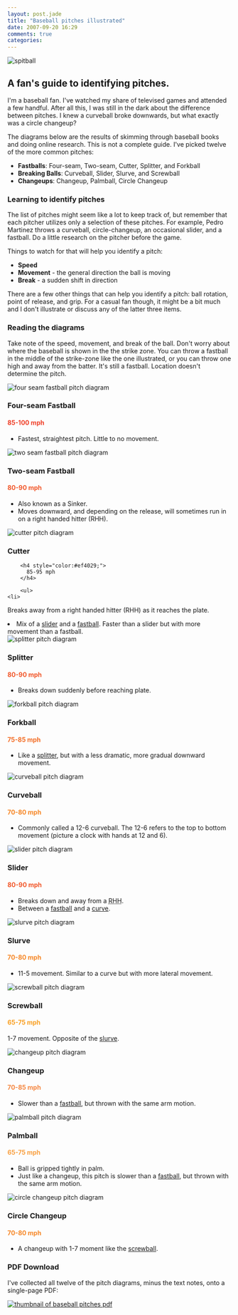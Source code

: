 ```yaml
---
layout: post.jade
title: "Baseball pitches illustrated"
date: 2007-09-20 16:29
comments: true
categories:
---
```

<img src="/assets/posts/baseball-pitches-illustrated/spitball.png" alt="spitball" class="diagram-alt" />

## A fan's guide to identifying pitches.

I'm a baseball fan. I've watched my share of televised games and attended a few handful. After all this, I was still in the dark about the difference between pitches. I knew a curveball broke downwards, but what exactly was a circle changeup?

The diagrams below are the results of skimming through baseball books and doing online research. This is not a complete guide. I've picked twelve of the more common pitches:

*   **Fastballs**: Four-seam, Two-seam, Cutter, Splitter, and Forkball
*   **Breaking Balls**: Curveball, Slider, Slurve, and Screwball
*   **Changeups**: Changeup, Palmball, Circle Changeup

### Learning to identify pitches

The list of pitches might seem like a lot to keep track of, but remember that each pitcher utilizes only a selection of these pitches. For example, Pedro Martinez throws a curveball, circle-changeup, an occasional slider, and a fastball. Do a little research on the pitcher before the game.

Things to watch for that will help you identify a pitch:

*   **Speed**
*   **Movement** - the general direction the ball is moving
*   **Break** - a sudden shift in direction

There are a few other things that can help you identify a pitch: ball rotation, point of release, and grip. For a casual fan though, it might be a bit much and I don't illustrate or discuss any of the latter three items.

### Reading the diagrams

Take note of the speed, movement, and break of the ball. Don't worry about where the baseball is shown in the the strike zone. You can throw a fastball in the middle of the strike-zone like the one illustrated, or you can throw one high and away from the batter. It's still a fastball. Location doesn't determine the pitch.

<div class="pitch first" id="fourseam">
  <img src="/media/posts/baseball-pitches-illustrated/four_seam_fastball.png" alt="four seam fastball pitch diagram" class="diagram" /> <h3>
    Four-seam Fastball
  </h3>

  <h4 style="color:#ef4029;">
    85-100 mph
  </h4>

  <ul>
    <li>
      Fastest, straightest pitch. Little to no movement.
    </li>
  </ul>
</div>

<div class="pitch" id="twoseam">
  <img src="/media/posts/baseball-pitches-illustrated/two_seam_fastball.png" alt="two seam fastball pitch diagram" class="diagram" /> <h3>
    Two-seam Fastball
  </h3>

  <h4 style="color:#f1572a;">
    80-90 mph
  </h4>

  <ul>
    <li>
      Also known as a Sinker. <li>
        Moves downward, and depending on the release, will sometimes run in on a right handed hitter (RHH).
      </li>
  </ul>
</div>

<div class="pitch" id="cutter">
  <img src="/media/posts/baseball-pitches-illustrated/cutter.png" alt="cutter pitch diagram" class="diagram" />
  <h3>Cutter</h3>

        <h4 style="color:#ef4029;">
          85-95 mph
        </h4>

        <ul>
    <li>
Breaks away from a right handed hitter (RHH) as it reaches the plate.
</li>
<li>
Mix of a <a href="#slider">slider</a> and a <a href="#fourseam">fastball</a>. Faster than a slider but with more movement than a fastball.
</li></div>
<div class="pitch" id="splitter">
<img src="/media/posts/baseball-pitches-illustrated/splitter.png" alt="splitter pitch diagram" class="diagram" /> <h3>
Splitter
</h3>

<h4 style="color: #f1572a;">
80-90 mph
</h4>

<ul>
<li>
Breaks down suddenly before reaching plate.
</li></div>
<div class="pitch" id="forkball">
<img src="/media/posts/baseball-pitches-illustrated/forkball.png" alt="forkball pitch diagram" class="diagram" /> <h3>
  Forkball
</h3>

<h4 style="color: #f36e27;">
  75-85 mph
</h4>

<ul>
  <li>
    Like a <a href="#splitter">splitter</a>, but with a less dramatic, more gradual downward movement.
  </li>
</ul>
</div>

<div class="pitch" id="curveball">
<img src="/media/posts/baseball-pitches-illustrated/curveball.png" alt="curveball pitch diagram" class="diagram" /> <h3>
  Curveball
</h3>

<h4 style="color: #f68727;">
  70-80 mph
</h4>

<ul>
  <li>
    Commonly called a 12-6 curveball. The 12-6 refers to the top to bottom movement (picture a clock with hands at 12 and 6).
  </li>
</ul>
</div>

<div class="pitch" id="slider">
<img src="/media/posts/baseball-pitches-illustrated/slider.png" alt="slider pitch diagram" class="diagram" /> <h3>
  Slider
</h3>

<h4 style="color: #f1572a;">
  80-90 mph
</h4>

<ul>
  <li>
    Breaks down and away from a <acronym title="Right Handed Hitter">RHH</acronym>.
  </li>
  <li>
    Between a <a href="#fourseam">fastball</a> and a <a href="#curve">curve</a>.
  </li>
</ul>
</div>

<div class="pitch" id="slurve">
<img src="/media/posts/baseball-pitches-illustrated/slurve.png" alt="slurve pitch diagram" class="diagram" /> <h3>
  Slurve
</h3>

<h4 style="color: #f68727;">
  70-80 mph
</h4>

<ul>
  <li>
    11-5 movement. Similar to a curve but with more lateral movement.
  </li>
</ul>
</div>

<div class="pitch" id="screwball">
<img src="/media/posts/baseball-pitches-illustrated/screwball.png" alt="screwball pitch diagram" class="diagram" /> <h3>
  Screwball
</h3>

<h4 style="color: #f9a024;">
  65-75 mph
</h4>

<p>
  1-7 movement. Opposite of the <a href="#slurve">slurve</a>.
</p>
</div>

<div class="pitch" id="changeup">
<img src="/media/posts/baseball-pitches-illustrated/changeup.png" alt="changeup pitch diagram" class="diagram" /> <h3>
  Changeup
</h3>

<h4 style="color: #f58741;">
  70-85 mph
</h4>

<ul>
<li>
Slower than a <a href="#fourseam">fastball</a>, but thrown with the same arm motion.
</li>
</ul>
</div>

<div class="pitch" id="palmball">
<img src="/media/posts/baseball-pitches-illustrated/palmball.png" alt="palmball pitch diagram" class="diagram" /> <h3>
Palmball
</h3>

<h4 style="color: #f9a042">
65-75 mph
</h4>

<ul>
<li>
Ball is gripped tightly in palm.
</li>
<li>
Just like a changeup, this pitch is slower than a <a href="#fastball">fastball</a>, but thrown with the same arm motion. </ul> </div> <div class="pitch" id="circle">
<img src="/media/posts/baseball-pitches-illustrated/circle_change.png" alt="circle changeup pitch diagram" class="diagram" /> <h3>
Circle Changeup
</h3>

<h4 style="color: #f68727;">
70-80 mph
</h4>

<ul>
<li>
A changeup with 1-7 moment like the <a href="#screwball">screwball</a>.
</li>
</ul>
</div>

### PDF Download
I've collected all twelve of the pitch diagrams, minus the text notes, onto a single-page PDF:

<div class="big-icon-box"><a href="/media/posts/baseball-pitches-illustrated/baseball_pitches.pdf" class="big-icon"><img src="/media/posts/baseball-pitches-illustrated/baseball-pitches-pdf-icon.png" alt="thumbnail of baseball pitches pdf"  /></a></div>


 [1]: #fourseam
